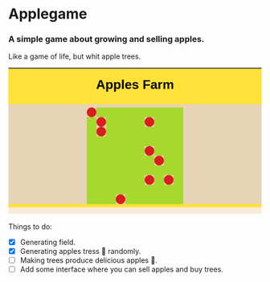 # Applegame
### A simple game about growing and selling apples.

Like a game of life, but whit apple trees.

![Screenshot](screenshot.png)

Things to do:
- [x] Generating field.
- [x] Generating apples tress :deciduous_tree: randomly.
- [ ] Making trees produce delicious apples :apple:.
- [ ] Add some interface where you can sell apples and buy trees.